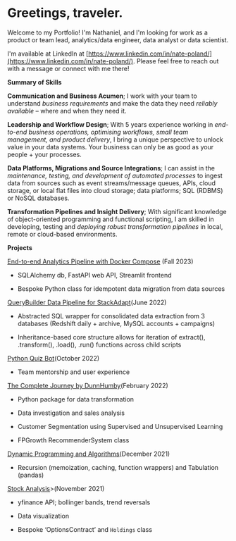 # Greetings, traveler. 

Welcome to my Portfolio! I'm Nathaniel, and I'm looking for work as a product or team lead, analytics/data engineer, data analyst or data scientist.

I'm available at LinkedIn at [https://www.linkedin.com/in/nate-poland/](https://www.linkedin.com/in/nate-poland/). Please feel free to reach out with a message or connect with me there! 

**Summary of Skills**

**Communication and Business Acumen**; I work with your team to understand *business requirements* and make the data they need *reliably available* – where and when they need it. 

**Leadership and Workflow Design**; With 5 years experience working in *end-to-end business operations, optimising workflows, small team management, and product delivery*, I bring a unique perspective to unlock value in your data systems. Your business can only be as good as your people + your processes.

**Data Platforms, Migrations and Source Integrations**; I can assist in the *maintenance, testing, and development of automated processes* to ingest data from sources such as event streams/message queues, APIs, cloud storage, or local flat files into cloud storage; data platforms; SQL (RDBMS) or NoSQL databases. 
 
**Transformation Pipelines and Insight Delivery**; With significant knowledge of object-oriented programming and functional scripting, I am skilled in developing, testing and *deploying robust transformation pipelines* in local, remote or cloud-based environments. 

**Projects**

<ins> [End-to-end Analytics Pipeline with Docker Compose](https://github.com/np1919/DunnHumby)</ins> (Fall 2023)

 - SQLAlchemy db, FastAPI web API, Streamlit frontend
 
 - Bespoke Python class for idempotent data migration from data sources
 
<ins>QueryBuilder Data Pipeline for StackAdapt</ins>(June 2022)
 
 - Abstracted SQL wrapper for consolidated data extraction from 3 databases (Redshift daily + archive, MySQL accounts + campaigns)
 
 - Inheritance-based core structure allows for iteration of extract(), .transform(), .load(), .run() functions across child scripts

<ins>[Python Quiz Bot](https://github.com/np1919/Python-Quiz)</ins>(October 2022)

 - Team mentorship and user experience

<ins>[The Complete Journey by DunnHumby](https://github.com/np1919/DTCJ)</ins>(February 2022)

 - Python package for data transformation 
 
 - Data investigation and sales analysis
 
 - Customer Segmentation using Supervised and Unsupervised Learning
 
 - FPGrowth RecommenderSystem class

<ins>[Dynamic Programming and Algorithms](https://github.com/np1919/Algorithms)</ins>(December 2021)

 - Recursion (memoization, caching, function wrappers) and Tabulation (pandas)

<ins>[Stock Analysis](https://github.com/np1919/Stocks)</ins>>(November 2021)

 - yfinance API; bollinger bands, trend reversals
 
 - Data visualization
 
 - Bespoke ‘OptionsContract’ and `Holdings` class



